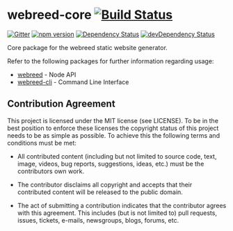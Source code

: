 # webreed-core [![Build Status](https://travis-ci.org/webreed/webreed-core.svg?branch=master)](https://travis-ci.org/webreed/webreed-core)

[![Gitter](https://badges.gitter.im/webreed/webreed.svg)](https://gitter.im/webreed/webreed?utm_source=badge&utm_medium=badge&utm_campaign=pr-badge)
[![npm version](https://badge.fury.io/js/webreed-core.svg)](https://badge.fury.io/js/webreed-core)
[![Dependency Status](https://david-dm.org/webreed/webreed-core.svg)](https://david-dm.org/webreed/webreed-core)
[![devDependency Status](https://david-dm.org/webreed/webreed-core/dev-status.svg)](https://david-dm.org/webreed/webreed-core#info=devDependencies)

Core package for the webreed static website generator.

Refer to the following packages for further information regarding usage:

- [webreed](https://github.com/webreed/webreed) - Node API
- [webreed-cli](https://github.com/webreed/webreed-cli) - Command Line Interface


## Contribution Agreement

This project is licensed under the MIT license (see LICENSE). To be in the best
position to enforce these licenses the copyright status of this project needs to
be as simple as possible. To achieve this the following terms and conditions
must be met:

- All contributed content (including but not limited to source code, text,
  image, videos, bug reports, suggestions, ideas, etc.) must be the
  contributors own work.

- The contributor disclaims all copyright and accepts that their contributed
  content will be released to the public domain.

- The act of submitting a contribution indicates that the contributor agrees
  with this agreement. This includes (but is not limited to) pull requests, issues,
  tickets, e-mails, newsgroups, blogs, forums, etc.
